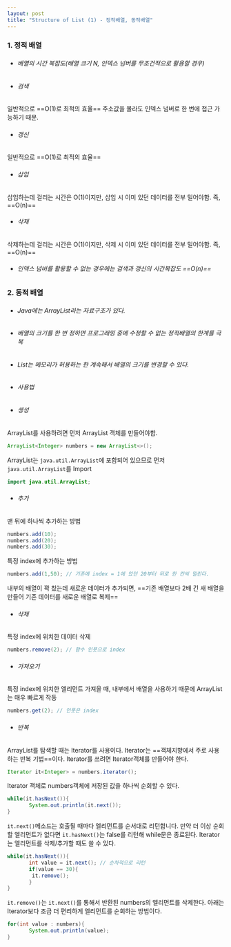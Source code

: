 ```yaml
---
layout: post
title: "Structure of List (1) - 정적배열, 동적배열"
---
```


### 1. 정적 배열
- ###### 배열의 시간 복잡도(배열 크기 N, 인덱스 넘버를 무조건적으로 활용할 경우)
 - ###### 검색
일반적으로 ==O(1)로 최적의 효율== 주소값을 몰라도 인덱스 넘버로 한 번에 접근 가능하기 때문.

 - ###### 갱신
일반적으로 ==O(1)로 최적의 효율==

 - ###### 삽입
삽입하는데 걸리는 시간은 O(1)이지만, 삽입 시 이미 있던 데이터를 전부 밀어야함. 즉, ==O(n)==

 - ###### 삭제
삭제하는데 걸리는 시간은 O(1)이지만, 삭제 시 이미 있던 데이터를 전부 밀어야함. 즉, ==O(n)==

- ###### 인덱스 넘버를 활용할 수 없는 경우에는 검색과 갱신의 시간복잡도 ==O(n)==


### 2. 동적 배열
- ###### Java에는 ArrayList라는 자료구조가 있다.
- ###### 배열의 크기를 한 번 정하면 프로그래밍 중에 수정할 수 없는 정적배열의 한계를 극복
- ###### List는 메모리가 허용하는 한 계속해서 배열의 크기를 변경할 수 있다.
- ###### 사용법
 - ###### 생성
ArrayList를 사용하려면 먼저 ArrayList 객체를 만들어야함.
```java
ArrayList<Integer> numbers = new ArrayList<>();
```
ArrayList는 `java.util.ArrayList`에 포함되어 있으므로 먼저 `java.util.ArrayList`를 Import
```java
import java.util.ArrayList;
```

 - ###### 추가
맨 뒤에 하나씩 추가하는 방법
```java
numbers.add(10);
numbers.add(20);
numbers.add(30);
```
특정 index에 추가하는 방법
```java
numbers.add(1,50); // 기존에 index = 1에 있던 20부터 뒤로 한 칸씩 밀린다.
```
내부의 배열이 꽉 찼는데 새로운 데이터가 추가되면, ==기존 배열보다 2배 긴 새 배열을 만들어 기존 데이터를 새로운 배열로 복제==

 - ###### 삭제
특정 index에 위치한 데이터 삭제
```java
numbers.remove(2); // 함수 인풋으로 index
```
 - ###### 가져오기
특정 index에 위치한 엘리먼트 가져올 때, 내부에서 배열을 사용하기 때문에 ArrayList는 매우 빠르게 작동
```java
numbers.get(2); // 인풋은 index
```
 - ###### 반복
ArrayList를 탐색할 때는 Iterator를 사용이다.
Iterator는 ==객체지향에서 주로 사용하는 반복 기법==이다. Iterator를 쓰려면 Iterator객체를 만들어야 한다.
```java
Iterator it<Integer> = numbers.iterator();
```
Iterator 객체로 numbers객체에 저장된 값을 하나씩 순회할 수 있다.
```java
while(it.hasNext()){
	   System.out.println(it.next());
}
```
`it.next()`메소드는 호출될 때마다 엘리먼트를 순서대로 리턴합니다. 만약 더 이상 순회할 엘리먼트가 없다면 `it.hasNext()`는 false를 리턴해 while문은 종료된다. Iterator는 엘리먼트를 삭제/추가할 때도 쓸 수 있다.
```java
while(it.hasNext()){
	   int value = it.next(); // 순차적으로 리턴
       if(value == 30){
       	it.remove();
       }
}
```
`it.remove()`는 `it.next()`를 통해서 반환된 numbers의 엘리먼트를 삭제한다.
아래는 Iterator보다 조금 더 편리하게 엘리먼트를 순회하는 방법이다.
```java
for(int value : numbers){
	   System.out.println(value);
}
```